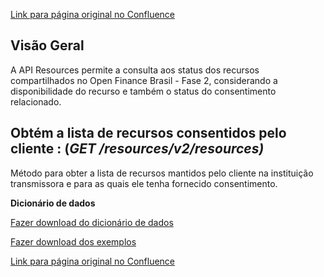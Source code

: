 [Link para página original no Confluence](https://openfinancebrasil.atlassian.net/wiki/spaces/OF/pages/101482606)

## **Visão Geral**

A API Resources permite a consulta aos status dos recursos compartilhados no Open Finance Brasil - Fase 2, considerando a disponibilidade do recurso e também o status do consentimento relacionado.

## **Obtém a lista de recursos consentidos pelo cliente** : (*GET /resources/v2/resources)*

Método para obter a lista de recursos mantidos pelo cliente na instituição transmissora e para as quais ele tenha fornecido consentimento.

**Dicionário de dados**

[Fazer download do dicionário de dados](https://openbanking-brasil.github.io/openapi/dictionary/resourcesGetResources_v2.csv)

[Fazer download dos exemplos](https://openfinancebrasil.atlassian.net/wiki/download/attachments/101482606/resources.csv?api=v2&amp;download=true)

[Link para página original no Confluence](https://openfinancebrasil.atlassian.net/wiki/spaces/OF/pages/101482606)